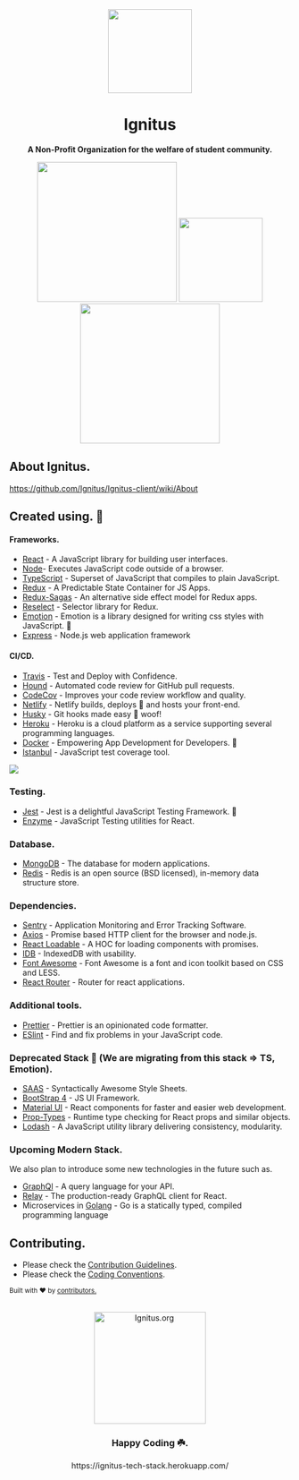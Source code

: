 <div align="center">
    <img src="https://imgur.com/b0y65se.gif" width="150">
    <h1>Ignitus</h1>
    <p>
        <b>A Non-Profit Organization for the welfare of student community.</b>
    </p>
    <img src="https://forthebadge.com/images/badges/powered-by-responsibility.svg" width="250">
    <img src="https://forthebadge.com/images/badges/built-with-love.svg" width="150">
    <img src="https://forthebadge.com/images/badges/made-with-javascript.svg" width="250">

</div>


## About Ignitus.
https://github.com/Ignitus/Ignitus-client/wiki/About 

## Created using. 🔨

#### Frameworks.

- [React](https://reactjs.org/) - A JavaScript library for building user interfaces. 
- [Node](https://nodejs.org/en/)- Executes JavaScript code outside of a browser.
- [TypeScript](https://www.typescriptlang.org/) - Superset of JavaScript that compiles to plain JavaScript.
- [Redux](https://redux.js.org/) - A Predictable State Container for JS Apps.
- [Redux-Sagas](https://redux-saga.js.org/) - An alternative side effect model for Redux apps.
- [Reselect](https://github.com/reduxjs/reselect) - Selector library for Redux.
- [Emotion](https://emotion.sh/docs/styled) - Emotion is a library designed for writing css styles with JavaScript. 🎨
- [Express](https://expressjs.com/) - Node.js web application framework

#### CI/CD.

- [Travis](https://travis-ci.org/) - Test and Deploy with Confidence.
- [Hound](https://github.com/houndci/hound) - Automated code review for GitHub pull requests.
- [CodeCov](https://codecov.io/) - Improves your code review workflow and quality.
- [Netlify](https://www.netlify.com/) - Netlify builds, deploys 🚀 and hosts your front-end.
- [Husky](https://github.com/typicode/husky) - Git hooks made easy 🐶 woof!
- [Heroku](https://www.heroku.com/) - Heroku is a cloud platform as a service supporting several programming languages.
- [Docker](https://www.docker.com/) - Empowering App Development for Developers. 🐳
- [Istanbul](https://istanbul.js.org/) - JavaScript test coverage tool.

<a href="https://www.netlify.com">
  <img src="https://www.netlify.com/img/global/badges/netlify-light.svg"/>
</a>


### Testing.
- [Jest](https://jestjs.io/) - Jest is a delightful JavaScript Testing Framework. 🔨
- [Enzyme](https://enzymejs.github.io/enzyme/) - JavaScript Testing utilities for React.

### Database.
- [MongoDB](https://www.mongodb.com/) - The database for modern applications.
- [Redis](https://redislabs.com/) - Redis is an open source (BSD licensed), in-memory data structure store.

### Dependencies.
- [Sentry](https://sentry.io/welcome/) -  Application Monitoring and Error Tracking Software.
- [Axios](https://www.npmjs.com/package/axios) - Promise based HTTP client for the browser and node.js.
- [React Loadable](https://github.com/jamiebuilds/react-loadable) - A HOC for loading components with promises.
- [IDB](https://www.npmjs.com/package/idb) - IndexedDB with usability.
- [Font Awesome](https://fontawesome.com/) - Font Awesome is a font and icon toolkit based on CSS and LESS.
- [React Router](https://www.npmjs.com/package/react-router) - Router for react applications.

### Additional tools.
- [Prettier](https://prettier.io) - Prettier is an opinionated code formatter.
- [ESlint](https://enzymejs.github.io/enzyme/) - Find and fix problems in your JavaScript code.


### Deprecated Stack 🧨 (We are migrating from this stack => TS, Emotion).
- [SAAS](https://sass-lang.com/) - Syntactically Awesome Style Sheets.
- [BootStrap 4](https://getbootstrap.com/docs/4.0/getting-started/introduction/) - JS UI Framework.
- [Material UI](https://material-ui.com/) - React components for faster and easier web development.
- [Prop-Types](https://www.npmjs.com/package/prop-types) - Runtime type checking for React props and similar objects.
- [Lodash](https://lodash.com/) - A JavaScript utility library delivering consistency, modularity.

### Upcoming Modern Stack.
We also plan to introduce some new technologies in the future such as.
- [GraphQl](https://graphql.org/) - A query language for your API.
- [Relay](https://relay.dev/) - The production-ready GraphQL client for React.
- Microservices in [Golang](https://golang.org/) - Go is a statically typed, compiled programming language 

## Contributing.

- Please check the [Contribution Guidelines](https://github.com/Ignitus/Ignitus-Client-Side-Development/blob/master/.github/CONTRIBUTION/CONTRIBUTION.md).
- Please check the [Coding Conventions](https://github.com/Ignitus/Ignitus-client/wiki/CodeGuidelines-And-Conventions).


<p>
  <sub>Built with ❤︎ by
    <a href="https://github.com/liyasthomas/postwoman/graphs/contributors">contributors.</a>
  </sub>
</p>

<div align="center">
  <br>
    <img src="https://media.giphy.com/media/l46ChKeGsmsfE3Un6/giphy.gif" alt="Ignitus.org" width="200">
  <br>
  <h3>Happy Coding ☘️.</h3>
  <p>https://ignitus-tech-stack.herokuapp.com/</p>
</div>
